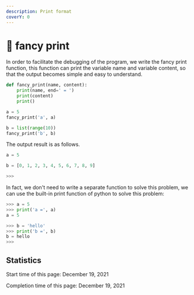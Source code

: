 ```yaml
---
description: Print format
coverY: 0
---
```


# 🚩 fancy print

In order to facilitate the debugging of the program, we write the fancy print function, this function can print the variable name and variable content, so that the output becomes simple and easy to understand.

```python
def fancy_print(name, content):
    print(name, end=' = ')
    print(content)
    print()

a = 5
fancy_print('a', a)

b = list(range(10))
fancy_print('b', b)
```

The output result is as follows.

```python
a = 5

b = [0, 1, 2, 3, 4, 5, 6, 7, 8, 9]

>>> 
```

In fact, we don't need to write a separate function to solve this problem, we can use the built-in print function of python to solve this problem:

```python
>>> a = 5
>>> print('a =', a)
a = 5

>>> b = 'hello'
>>> print('b =', b)
b = hello
>>> 
```

## Statistics

Start time of this page: December 19, 2021

Completion time of this page: December 19, 2021
